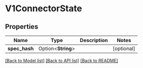 # V1ConnectorState

## Properties

Name | Type | Description | Notes
------------ | ------------- | ------------- | -------------
**spec_hash** | Option<**String**> |  | [optional]

[[Back to Model list]](../README.md#documentation-for-models) [[Back to API list]](../README.md#documentation-for-api-endpoints) [[Back to README]](../README.md)


